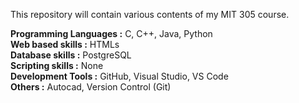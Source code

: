 This repository will contain various contents of my MIT 305 course.

<b>Programming Languages :</b> C, C++, Java, Python<br>
    <b>Web based skills      :</b> HTMLs<br>
    <b>Database skills       :</b> PostgreSQL<br>
    <b>Scripting skills      :</b> None<br>
    <b>Development Tools     :</b> GitHub, Visual Studio, VS Code<br>
    <b>Others                :</b> Autocad, Version Control (Git)
               